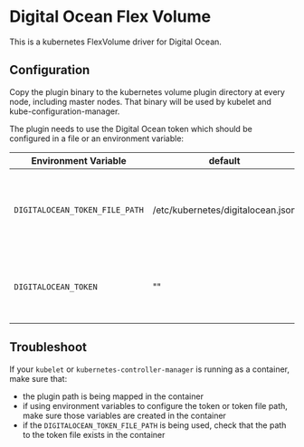
# Digital Ocean Flex Volume

This is a kubernetes FlexVolume driver for Digital Ocean.

## Configuration

Copy the plugin binary to the kubernetes volume plugin directory at every node, including master nodes.
That binary will be used by kubelet and kube-configuration-manager.

The plugin needs to use the Digital Ocean token which should be configured in a file or an environment variable:

| Environment Variable              | default                    | Description                                                                                                                                   |
|-----------------------------------|----------------------------|-----------------------------------------------------------------------------------------------------------------------------------------------|
| `DIGITALOCEAN_TOKEN_FILE_PATH` | /etc/kubernetes/digitalocean.json | Complete path to the file containing the Digital Ocean Token     |
| `DIGITALOCEAN_TOKEN`       | ""                | The token file takes precedence over this environment variable |

## Troubleshoot

If your `kubelet` or `kubernetes-controller-manager` is running as a container, make sure that:
 - the plugin path is being mapped in the container
 - if using environment variables to configure the token or token file path, make sure those variables are created in the container
 - if the `DIGITALOCEAN_TOKEN_FILE_PATH` is being used, check that the path to the token file exists in the container
